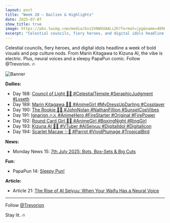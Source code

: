 ```yaml
---
layout: post
title: "Week 28 – Dailies & Highlights"
date: 2025-07-07
show_title: true
image: https://pbs.twimg.com/media/Gvz2V0WXUAALi2h?format=jpg&name=4096x4096
excerpt: "Celestial councils, fiery heroes, and digital idols headline a week of bold visuals and pop culture nods. From Marin Kitagawa to Kizuna AI, the vibe is electric. Plus, neural voices and a sleepy PapaPun comic. Follow @Trevorion. 🔥"
---
```


<div style="max-width: 640px; height: auto;">
  <p>Celestial councils, fiery heroes, and digital idols headline a week of bold visuals and pop culture nods. From Marin Kitagawa to Kizuna AI, the vibe is electric. Plus, neural voices and a sleepy PapaPun comic. Follow @Trevorion. 🔥</p>
  <p><img src="https://pbs.twimg.com/media/Gvz2V0WXUAALi2h?format=jpg&name=4096x4096" alt="Banner"  style="max-width: 640px; height: auto;" /></p>
</div>

**Dailies:**  
- Day 188: [Council of Light 👼✨ #CelestialTemple #SeraphicJudgment #Lyseth](https://x.com/Trevorion/status/1942292995832746394)
- Day 189: [Marin Kitagawa 💖🎀 #AnimeGirl #MyDressUpDarling #Cosplayer](https://x.com/Trevorion/status/1942627255487693211)
- Day 190: [The Rookie 🚓✨ #JohnNolan #NathanFillion #SunsetCopVibes](https://x.com/Trevorion/status/1943041287252512814)
- Day 191: [Ignarion 🔥⚔️ #AnimeHero #FireStarter #Original #FirePower](https://x.com/Trevorion/status/1943402290238349406)
- Day 192: [Round Card Girl 🥊✨ #AnimeGirl #BoxingNight #RingGirl](https://x.com/Trevorion/status/1943746969798685094)
- Day 193: [Kizuna AI 🌟🎀 #VTuber #AISeiyuu #DigitalIdol #DigitalIcon](https://x.com/Trevorion/status/1944093359502479551)
- Day 194: [Scarlet Macaw ✨🦜 #Parrot #VividPlumage #TropicalBird](https://x.com/Trevorion/status/1944444598970925185)

**News:**  
- Monday News 15: [7th July 2025: Bots, Box-Sets & Big Cuts](https://x.com/Trevorion/status/1942184006042149014)

**Fun:**  
- PapaPun 14: [Sleepy Pun!](https://x.com/Trevorion/status/1944456029359763856)

**Article:**  
- Article 21: [The Rise of AI Seiyuu: When Your Waifu Has a Neural Voice](https://x.com/Trevorion/status/1943967336194625950)

---
Follow [@Trevorion](https://x.com/Trevorion)

Stay lit. 🔥
